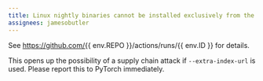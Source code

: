```yaml
---
title: Linux nightly binaries cannot be installed exclusively from the PyTorch wheel indices
assignees: jamesobutler
---
```


See https://github.com/{{ env.REPO }}/actions/runs/{{ env.ID }} for details.

This opens up the possibility of a supply chain attack if `--extra-index-url` is used.
Please report this to PyTorch immediately.
